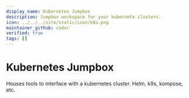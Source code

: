 ```yaml
---
display_name: Kubernetes Jumpbox
description: Jumpbox workspace for your kubernete clusters.
icon: ../../../site/static/icon/k8s.png
maintainer_github: coder
verified: true
tags: []
---
```


# Kubernetes Jumpbox

Houses tools to interface with a kubernetes cluster. Helm, k9s, kompose, etc.